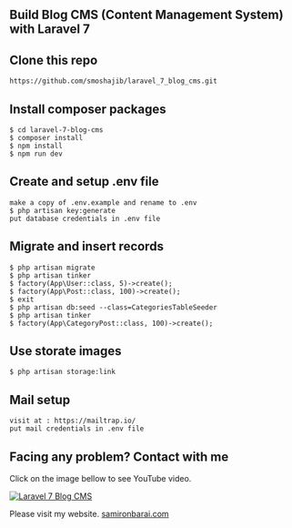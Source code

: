 ## Build Blog CMS (Content Management System) with Laravel 7

## Clone this repo
```
https://github.com/smoshajib/laravel_7_blog_cms.git
```

## Install composer packages
```
$ cd laravel-7-blog-cms
$ composer install
$ npm install
$ npm run dev
```

## Create and setup .env file
```
make a copy of .env.example and rename to .env
$ php artisan key:generate
put database credentials in .env file
```

## Migrate and insert records
```
$ php artisan migrate
$ php artisan tinker
$ factory(App\User::class, 5)->create();
$ factory(App\Post::class, 100)->create();
$ exit
$ php artisan db:seed --class=CategoriesTableSeeder
$ php artisan tinker
$ factory(App\CategoryPost::class, 100)->create();
```

## Use storate images
```
$ php artisan storage:link
```

## Mail setup 
```
visit at : https://mailtrap.io/
put mail credentials in .env file
```

## Facing any problem? Contact with me

Click on the image bellow to see YouTube video.

[![Laravel 7 Blog CMS](https://img.youtube.com/vi/Cm4Yggm5K9E/0.jpg)](https://www.youtube.com/watch?v=Cm4Yggm5K9E) 

Please visit my website.
[samironbarai.com](https://samironbarai.com) 
